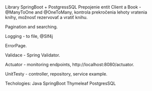 Library
SpringBoot + PostgressSQL Prepojenie entit Client a Book - @ManyToOne and @OneToMany, kontrola prekročenia lehoty vratenia knihy, možnosť rezervovať a vratiť knihu.

Pagination and searching.

Logging - to file, @Slf4j

ErrorPage.

Validace - Spring Validator.

Actuator - monitoring endpoints, http://localhost:8080/actuator.

UnitTesty - controller, repository, service example.

Techologies:
Java
SpringBoot
Thymeleaf
PostgresSQL
